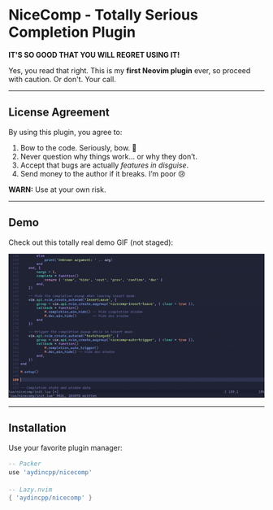 # NiceComp - Totally Serious Completion Plugin

**IT'S SO GOOD THAT YOU WILL REGRET USING IT!**  

Yes, you read that right. This is my **first Neovim plugin** ever, so proceed with caution. Or don't. Your call.

---

## License Agreement

By using this plugin, you agree to:

1. Bow to the code. Seriously, bow. 🙏
2. Never question why things work… or why they don’t.
3. Accept that bugs are actually *features in disguise*.
4. Send money to the author if it breaks. I’m poor 😢

**WARN:** Use at your own risk.

---

## Demo

Check out this totally real demo GIF (not staged):

![NiceComp Demo](demo.gif)

---

## Installation

Use your favorite plugin manager:

```lua
-- Packer
use 'aydincpp/nicecomp'

-- Lazy.nvim
{ 'aydincpp/nicecomp' }
```
